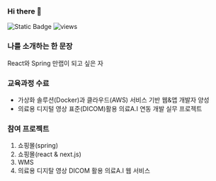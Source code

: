### Hi there 👋
![Static Badge](https://img.shields.io/badge/Email-03C75A?style=flat-square&logo-Naver&logoColor-white)
![views](https://gh-hits.nomadcoders.workers.dev/view?username=phser29)

### 나를 소개하는 한 문장
React와 Spring 만랩이 되고 싶은 자

### 교육과정 수료
* 가상화 솔루션(Docker)과 클라우드(AWS) 서비스 기반 웹&앱 개발자 양성
* 의료용 디지털 영상 표준(DICOM)활용 의료A.I 연동 개발 실무 프로젝트 

### 참여 프로젝트
1. 쇼핑몰(spring)
2. 쇼핑몰(react & next.js)
3. WMS
4. 의료용 디지탈 영상 DICOM 활용 의료A.I 웹 서비스

### 
